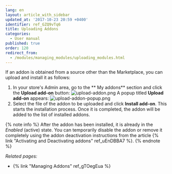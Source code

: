 ```yaml
---
lang: en
layout: article_with_sidebar
updated_at: '2017-10-23 20:59 +0400'
identifier: ref_GZQ9vTq6
title: Uploading Addons
categories:
  - User manual
published: true
order: 120
redirect_from:
  - /modules/managing_modules/uploading_modules.html
---
```


If an addon is obtained from a source other than the Marketplace, you can upload and install it as follows:

1.  In your store's Admin area, go to the ** My addons** section and click the **Upload add-on** button:
    ![upload-addon.png]({{site.baseurl}}/attachments/ref_GZQ9vTq6/upload-addon.png)
    A popup titled **Upload add-on** appears:
    ![upload-addon-popup.png]({{site.baseurl}}/attachments/ref_GZQ9vTq6/upload-addon-popup.png)
2.  Select the file of the addon to be uploaded and click **Install add-on**. This starts the installation process. Once it is completed, the addon will be added to the list of installed addons.

   {% note info %}
   After the addon has been installed, it is already in the _Enabled_ (active) state. You can temporarily disable the addon or remove it completely using the addon deactivation instructions from the article {% link "Activating and Deactivating addons" ref_uEnDBBA7 %}.
   {% endnote %}

_Related pages:_

*   {% link "Managing Addons" ref_gTOegEua %}
